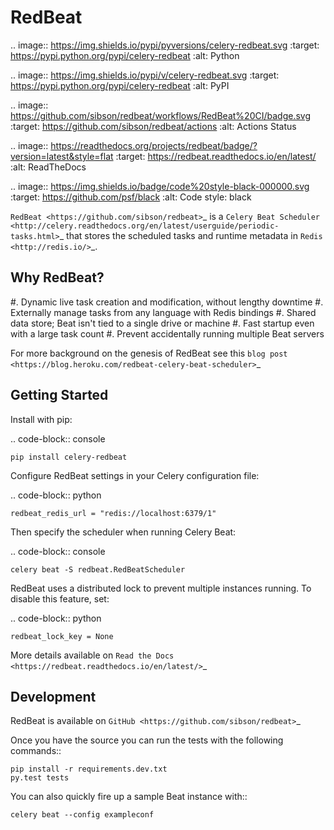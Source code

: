 RedBeat
=======

.. image:: https://img.shields.io/pypi/pyversions/celery-redbeat.svg
   :target: https://pypi.python.org/pypi/celery-redbeat
   :alt: Python

.. image:: https://img.shields.io/pypi/v/celery-redbeat.svg
   :target: https://pypi.python.org/pypi/celery-redbeat
   :alt: PyPI

.. image:: https://github.com/sibson/redbeat/workflows/RedBeat%20CI/badge.svg
   :target: https://github.com/sibson/redbeat/actions
   :alt: Actions Status

.. image:: https://readthedocs.org/projects/redbeat/badge/?version=latest&style=flat
   :target: https://redbeat.readthedocs.io/en/latest/
   :alt: ReadTheDocs

.. image:: https://img.shields.io/badge/code%20style-black-000000.svg
   :target: https://github.com/psf/black
   :alt: Code style: black

`RedBeat <https://github.com/sibson/redbeat>`_ is a
`Celery Beat Scheduler <http://celery.readthedocs.org/en/latest/userguide/periodic-tasks.html>`_
that stores the scheduled tasks and runtime metadata in `Redis <http://redis.io/>`_.

Why RedBeat?
-------------

#. Dynamic live task creation and modification, without lengthy downtime
#. Externally manage tasks from any language with Redis bindings
#. Shared data store; Beat isn't tied to a single drive or machine
#. Fast startup even with a large task count
#. Prevent accidentally running multiple Beat servers

For more background on the genesis of RedBeat see this `blog post <https://blog.heroku.com/redbeat-celery-beat-scheduler>`_

Getting Started
---------------

Install with pip:

.. code-block:: console

    pip install celery-redbeat

Configure RedBeat settings in your Celery configuration file:

.. code-block:: python

    redbeat_redis_url = "redis://localhost:6379/1"

Then specify the scheduler when running Celery Beat:

.. code-block:: console

    celery beat -S redbeat.RedBeatScheduler

RedBeat uses a distributed lock to prevent multiple instances running.
To disable this feature, set:

.. code-block:: python

    redbeat_lock_key = None

More details available on `Read the Docs <https://redbeat.readthedocs.io/en/latest/>`_

Development
--------------
RedBeat is available on `GitHub <https://github.com/sibson/redbeat>`_

Once you have the source you can run the tests with the following commands::

    pip install -r requirements.dev.txt
    py.test tests

You can also quickly fire up a sample Beat instance with::

    celery beat --config exampleconf
